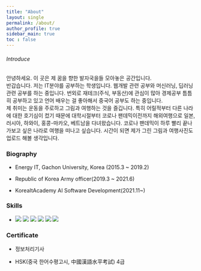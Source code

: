 ```yaml
---
title: "About"
layout: single
permalink: /about/
author_profile: true
sidebar_main: true
toc : false
---
```


###### Introduce
안녕하세요. 이 곳은 제 꿈을 향한 발자국을들 모아놓은 공간입니다.
<br>
반갑습니다. 저는 IT분야를 공부하는 학생입니다. 웹개발 관련 공부와 머신러닝, 딥러닝 관련 공부를 하는 중입니다. 번외로 재테크(주식, 부동산)에 관심이 많아 경제공부 틈틈히 공부하고 있고 언어 배우는 걸 좋아해서 중국어 공부도 하는 중입니다. 
<br>
제 취미는 운동을 주로하고 그림과 여행하는 것을 즐깁니다. 특히 어릴적부터 다른 나라에 대한 호기심이 컸기 때문에 대학시절부터 코로나 팬데믹이전까지 해외여행으로 일본, 러시아, 하와이, 홍콩-마카오, 베트남을 다녀왔습니다. 코로나 팬데믹이 하루 빨리 끝나 가보고 싶은 나라로 여행을 떠나고 싶습니다. 시간이 되면 제가 그린 그림과 여행사진도 업로드 해볼 생각입니다.



### Biography

- Energy IT, Gachon University, Korea (2015.3 ~ 2019.2)

- Republic of Korea Army officer(2019.3 ~ 2021.6)

- KoreaItAcademy AI Software Development(2021.11~)


### Skills

- <img src="https://img.shields.io/badge/C-A8B9CC?style=flat-square&logo=C&logoColor=white"/> <img src="https://img.shields.io/badge/JAVA-007396?style=flat-square&logo=JAVA&logoColor=white"/> <img src="https://img.shields.io/badge/Python-3766AB?style=flat-square&logo=Python&logoColor=white"/> <img src="https://img.shields.io/badge/MySQL-4479A1?style=flat-square&logo=MySQL&logoColor=white"/> <img src="https://img.shields.io/badge/HTML5-E34F26?style=flat-square&logo=HTML5&logoColor=white"/> <img src="https://img.shields.io/badge/css-1572B6?style=flat-square&logo=css3&logoColor=white"/>


### Certificate

- 정보처리기사 

- HSK(중국 한어수평고시, 中國漢語水平考試) 4급

